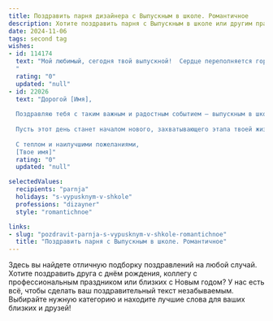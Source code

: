 ```yaml
---
title: Поздравить парня дизайнера с Выпускным в школе. Романтичное
description: Хотите поздравить парня с Выпускным в школе или другим праздником? Наш ИИ создаст незабываемое поздравление, а вы обязательно выделитесь среди других.  
date: 2024-11-06
tags: second tag
wishes:
- id: 114174
  text: "Мой любимый, сегодня твой выпускной!  Сердце переполняется гордостью и нежностью, наблюдая, как ты достигаешь своих целей.  Твой талант дизайнера — это волшебство, которое ты даришь миру,  волшебство, которое очаровало и меня.  Пусть твой путь будет полон ярких красок, вдохновения и невероятных успехов!  Я всегда буду твоей поддержкой и музой.  С праздником, мой прекрасный выпускник!
  "
  rating: "0"
  updated: "null"
- id: 22026
  text: "Дорогой [Имя],
  
  Поздравляю тебя с таким важным и радостным событием – выпускным в школе! Ты прошел долгий путь, встретил множество вызовов и достиг немало успехов. Как дизайнер, ты уже сейчас показываешь невероятный талант и творческий взгляд на мир. Я верю, что твои идеи и проекты будут вдохновлять и восхищать многих.
  
  Пусть этот день станет началом нового, захватывающего этапа твоей жизни, полного новых возможностей и свершений. Продолжай творить, мечтать и стремиться к своим целям с той же страстью и энтузиазмом, которые ты проявлял в школе.
  
  С теплом и наилучшими пожеланиями,
  [Твое имя]"
  rating: "0"
  updated: "null"

selectedValues:
  recipients: "parnja"
  holidays: "s-vypusknym-v-shkole"
  professions: "dizayner"
  style: "romantichnoe"

links:
- slug: "pozdravit-parnja-s-vypusknym-v-shkole-romantichnoe"
  title: "Поздравить парня с Выпускным в школе. Романтичное"
---
```


Здесь вы найдете отличную подборку поздравлений на любой случай.
Хотите поздравить друга с днём рождения, коллегу с профессиональным праздником или близких с Новым годом? У нас есть всё, чтобы сделать ваш поздравительный текст незабываемым. Выбирайте нужную категорию и находите лучшие слова для ваших близких и друзей!
